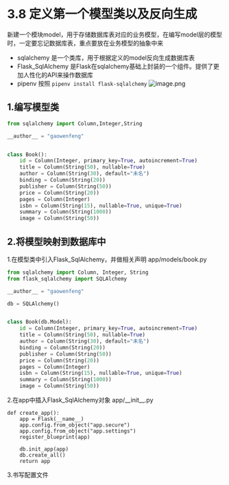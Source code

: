 # 3.8 定义第一个模型类以及反向生成

新建一个模块model，用于存储数据库表对应的业务模型，在编写model层的模型时，一定要忘记数据库表，重点要放在业务模型的抽象中来

- sqlalchemy 是一个类库，用于根据定义的model反向生成数据库表
- Flask_SqlAlchemy 是Flask在sqlalchemy基础上封装的一个组件。提供了更加人性化的API来操作数据库
- pipenv 按照 ```pipenv install flask-sqlalchemy```
![image.png](https://upload-images.jianshu.io/upload_images/7220971-fefc63c1fbbe994d.png?imageMogr2/auto-orient/strip%7CimageView2/2/w/1240)


## 1.编写模型类
```python
from sqlalchemy import Column,Integer,String

__author__ = "gaowenfeng"


class Book():
    id = Column(Integer, primary_key=True, autoincrement=True)
    title = Column(String(50), nullable=True)
    author = Column(String(30), default="未名")
    binding = Column(String(20))
    publisher = Column(String(50))
    price = Column(String(20))
    pages = Column(Integer)
    isbn = Column(String(15), nullable=True, unique=True)
    summary = Column(String(1000))
    image = Column(String(50))
```

## 2.将模型映射到数据库中

1.在模型类中引入Flask_SqlAlchemy，并做相关声明
app/models/book.py
```python
from sqlalchemy import Column, Integer, String
from flask_sqlalchemy import SQLAlchemy

__author__ = "gaowenfeng"

db = SQLAlchemy()


class Book(db.Model):
    id = Column(Integer, primary_key=True, autoincrement=True)
    title = Column(String(50), nullable=True)
    author = Column(String(30), default="未名")
    binding = Column(String(20))
    publisher = Column(String(50))
    price = Column(String(20))
    pages = Column(Integer)
    isbn = Column(String(15), nullable=True, unique=True)
    summary = Column(String(1000))
    image = Column(String(50))
```
2.在app中插入Flask_SqlAlchemy对象
app/\_\_init__.py
```
def create_app():
    app = Flask(__name__)
    app.config.from_object("app.secure")
    app.config.from_object("app.settings")
    register_blueprint(app)

    db.init_app(app)
    db.create_all()
    return app
```
3.书写配置文件